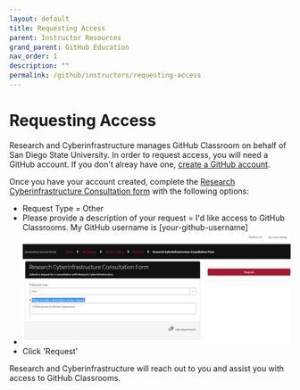 ```yaml
---
layout: default
title: Requesting Access
parent: Instructor Resources
grand_parent: GitHub Education
nav_order: 1
description: ""
permalink: /github/instructors/requesting-access
---
```


# Requesting Access
Research and Cyberinfrastructure manages GitHub Classroom on behalf of San Diego State University. In order to request access, you will need a GitHub account. If you don't alreay have one, [create a GitHub account](https://github.com/signup).

Once you have your account created, complete the [Research Cyberinfrastructure Consultation form](https://sdsu.service-now.com/sp?id=sc_cat_item&sys_id=029639611bb825505764fd1b1e4bcb3a&sysparm_category=29ac153fdbbf4c9024094672399619e9) with the following options:
- Request Type = Other
- Please provide a description of your request = I'd like access to GitHub Classrooms. My GitHub username is [your-github-username]
- ![](/images/github/classroom-access-1.png)
- Click 'Request'

Research and Cyberinfrastructure will reach out to you and assist you with access to GitHub Classrooms.
